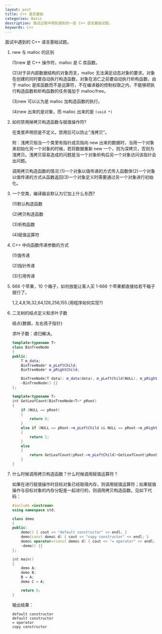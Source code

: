 ```yaml
---
layout: post
title: C++ 语言基础
categories: Basis
description: 面试过程中得到遇到的一些 C++ 语言基础试题。
keywords: C++
---
```


面试中遇到的 C++ 语言基础试题。

1. new 与 malloc 的区别

   (1)new 是 C++ 操作符，malloc 是 C 库函数。

   (2)对于非内部数据结构的对象而言，malloc 无法满足动态对象的要求。对象在创建的同时要自动执行构造函数，对象在消亡之前要自动执行析构函数，由于 malloc 是库函数而不是运算符，不在编译器的控制权限之内，不能够把执行构造函数和析构函数的任务强加于 malloc/free<!-- more -->。

   (3)new 可以认为是 malloc 加构造函数的执行。

   (4)new 出来的是对象，而 malloc 出来的是 `(void *)`

1. 如何禁用掉拷贝构造函数与赋值操作符?

   在类里声明但是不定义。禁用后可以防止”浅拷贝”。

   附：浅拷贝指当一个类里有指针成员指向 new 出来的数据时，当用一个对象来初始化另一个对象的时候，若将数据重新 new 一个，则为深拷贝，否则为浅拷贝。浅拷贝容易造成的问题是当一个对象析构后另一个对象访问该指针会出问题。

   调用拷贝构造函数的情况:(1)一个对象以值传递的方式传入函数体(2)一个对象以值传递的方式从函数返回(3)一个对象定义时需要通过另一个对象进行初始化。

1. 一个空类，编译器会默认为它加上什么东西?

   (1)默认构造函数

   (2)拷贝构造函数

   (3)析构函数

   (4)赋值运算符

1. C++ 中向函数传递参数的方式

   (1)值传递

   (2)指针传递

   (3)引用传递

1. 666 个苹果，10 个箱子，如何放能让客人买 1-666 个苹果都直接给若干箱子就行了。

   1,2,4,8,16,32,64,128,256,155.(用程序如何实现?)

1. 二叉树的结点定义和求叶子数

   结点{数据，左右孩子指针}

   求叶子数：递归解决。

   ```cpp
   template<typename T>
   class BinTreeNode
   {
   public:
       T m_data;
       BinTreeNode* m_pLeftChild;
       BinTreeNode* m_pRightChild;

       BinTreeNode(T data): m_data(data), m_pLeftChild(NULL), m_pRightChild(NULL) {}
       ~BinTreeNode() {}
   };

   template<typename T>
   int GetLeafCount(BinTreeNode<T>* pRoot)
   {
       if (NULL == pRoot)
       {
           return 0;
       }
       else if (NULL == pRoot->m_pLeftChild && NULL == pRoot->m_pRightChild)
       {
           return 1;
       }
       else
       {
           return GetLeafCount(pRoot->m_pLeftChild)+GetLeafCount(pRoot->m_pRightChild);
       }
   }
   ```

1. 什么时候调用拷贝构造函数？什么时候调用赋值运算符？

   如果在进行赋值操作时目标对象已经取得内存，则调用赋值运算符；如果赋值操作与目标对象的内存分配是一起进行的，则调用拷贝构造函数。见如下代码：

   ```cpp
   #include <iostream>
   using namespace std;

   class demo
   {
   public:
       demo() { cout << "default constructor" << endl; }
       demo(const demo& d) { cout << "copy constructor" << endl; }
       demo& operator=(const demo& d) { cout << "= operator" << endl; }
       ~demo() {}
   };

   int main()
   {
       demo A;
       demo B;
       B = A;
       demo C = A;

       return 0;
   }
   ```

   输出结果：

   ```
   default constructor
   default constructor
   = operator
   copy constructor
   ```
